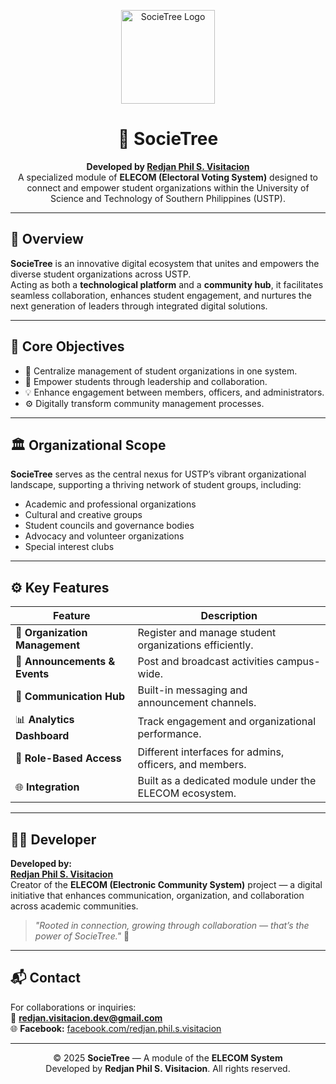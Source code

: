 <p align="center">
  <img src="assets//images/Icon-NOBG.png" alt="SocieTree Logo" width="150" />
</p>

<h1 align="center">🌳 SocieTree</h1>

<p align="center">
  <b>Developed by <a href="https://www.facebook.com/redjan.phil.s.visitacion">Redjan Phil S. Visitacion</a></b>  
  <br>
  A specialized module of <b>ELECOM (Electoral Voting System)</b> designed to connect and empower student organizations within the University of Science and Technology of Southern Philippines (USTP).
</p>

---

## 🌟 Overview

**SocieTree** is an innovative digital ecosystem that unites and empowers the diverse student organizations across USTP.  
Acting as both a **technological platform** and a **community hub**, it facilitates seamless collaboration, enhances student engagement, and nurtures the next generation of leaders through integrated digital solutions.

---

## 🎯 Core Objectives
- 🧩 Centralize management of student organizations in one system.  
- 🌱 Empower students through leadership and collaboration.  
- 💡 Enhance engagement between members, officers, and administrators.  
- ⚙️ Digitally transform community management processes.  

---

## 🏛️ Organizational Scope
**SocieTree** serves as the central nexus for USTP’s vibrant organizational landscape, supporting a thriving network of student groups, including:
- Academic and professional organizations  
- Cultural and creative groups  
- Student councils and governance bodies  
- Advocacy and volunteer organizations  
- Special interest clubs  

---

## ⚙️ Key Features
| Feature | Description |
|----------|-------------|
| 🧾 **Organization Management** | Register and manage student organizations efficiently. |
| 📢 **Announcements & Events** | Post and broadcast activities campus-wide. |
| 💬 **Communication Hub** | Built-in messaging and announcement channels. |
| 📊 **Analytics Dashboard** | Track engagement and organizational performance. |
| 🔐 **Role-Based Access** | Different interfaces for admins, officers, and members. |
| 🌐 **Integration** | Built as a dedicated module under the ELECOM ecosystem. |

---

## 👨‍💻 Developer

**Developed by:**  
[**Redjan Phil S. Visitacion**](https://www.facebook.com/redjan.phil.s.visitacion)  
Creator of the **ELECOM (Electronic Community System)** project — a digital initiative that enhances communication, organization, and collaboration across academic communities.

> _"Rooted in connection, growing through collaboration — that’s the power of SocieTree."_ 🌱

---

## 📬 Contact
For collaborations or inquiries:  
📧 **redjan.visitacion.dev@gmail.com**  
🌐 **Facebook:** [facebook.com/redjan.phil.s.visitacion](https://www.facebook.com/redjan.phil.s.visitacion)

---

<p align="center">
  © 2025 <b>SocieTree</b> — A module of the <b>ELECOM System</b><br>
  Developed by <b>Redjan Phil S. Visitacion</b>. All rights reserved.
</p>
